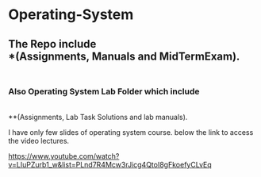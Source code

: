 # Operating-System

<h2>The Repo include <br>
  *(Assignments, Manuals and MidTermExam). <br><br>
  </h2>
  <h3>Also Operating System Lab Folder which include</h3><br> 
  **(Assignments, Lab Task Solutions and lab manuals).

I have only few slides of operating system course.
below the link to access the video lectures.

https://www.youtube.com/watch?v=LIuPZurb1_w&list=PLnd7R4Mcw3rJicg4QtoI8gFkoefyCLvEq
